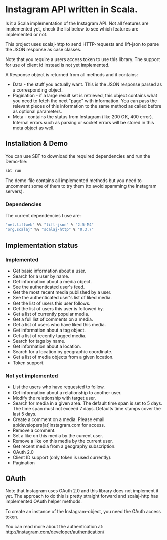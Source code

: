# Instagram API written in Scala.
Is it a Scala implementation of the Instagram API. Not all features are implemented yet, check the list below to see which features are implemented or not.

This project uses scalaj-http to send HTTP-requests and lift-json to parse the JSON response as case classes.

Note that you require a users access token to use this library. The support for use of client id instead is not yet implemented.

A Response object is returned from all methods and it contains:
 * Data - the stuff you actually want. This is the JSON response parsed as a corresponding object.
 * Pagination - if a large result set is retrieved, this object contains what you need to fetch the next "page" with information. You can pass the relevant pieces of this information to the same method as called before as optional parameters.
 * Meta - contains the status from Instagram (like 200 OK, 400 error). Internal errors such as parsing or socket errors will be stored in this meta object as well.

## Installation & Demo
You can use SBT to download the required dependencies and run the Demo-file:

```bash
sbt run
```

The demo-file contains all implemented methods but you need to uncomment some of them to try them (to avoid spamming the Instagram servers).

### Dependencies
The current dependencies I use are:
```bash
"net.liftweb" %% "lift-json" % "2.5-M4"
"org.scalaj" %% "scalaj-http" % "0.3.7"
```

## Implementation status

### Implemented
 * Get basic information about a user.
 * Search for a user by name.
 * Get information about a media object.
 * See the authenticated user's feed.
 * Get the most recent media published by a user.
 * See the authenticated user's list of liked media.
 * Get the list of users this user follows.
 * Get the list of users this user is followed by.
 * Get a list of currently popular media.
 * Get a full list of comments on a media.
 * Get a list of users who have liked this media.
 * Get information about a tag object.
 * Get a list of recently tagged media.
 * Search for tags by name.
 * Get information about a location.
 * Search for a location by geographic coordinate.
 * Get a list of media objects from a given location.
 * Token support.

### Not yet implemented
 * List the users who have requested to follow.
 * Get information about a relationship to another user.
 * Modify the relationship with target user.
 * Search for media in a given area. The default time span is set to 5 days. The time span must not exceed 7 days. Defaults time stamps cover the last 5 days.
 * Create a comment on a media. Please email apidevelopers[at]instagram.com for access.
 * Remove a comment.
 * Set a like on this media by the current user.
 * Remove a like on this media by the current user.
 * Get recent media from a geography subscription.
 * OAuth 2.0
 * Client ID support (only token is used currently).
 * Pagination

 ## OAuth
 Note that Instagram uses OAuth 2.0 and this library does not implement it yet. The approach to do this is pretty straight forward and scalaj-http has implemented OAuth helper methods.

 To create an instance of the Instagram-object, you need the OAuth access token.

 You can read more about the authentication at: http://instagram.com/developer/authentication/